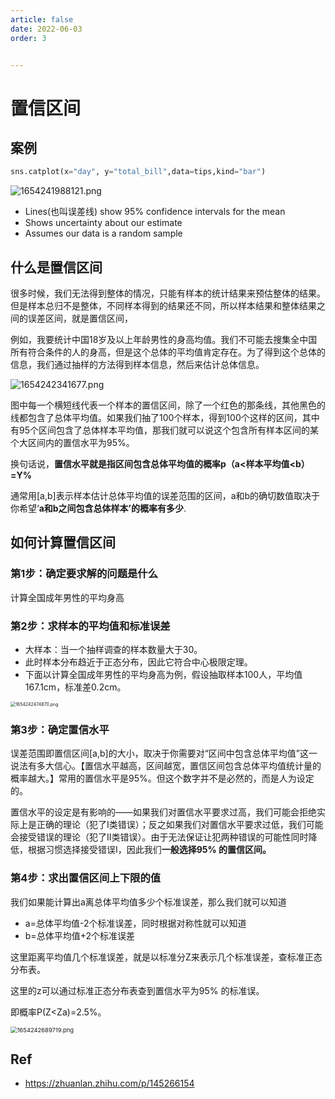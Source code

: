 ```yaml
---
article: false
date: 2022-06-03
order: 3


---
```


# 置信区间

## 案例

```python
sns.catplot(x="day", y="total_bill",data=tips,kind="bar")
```

![1654241988121.png](https://pic.hanjiaming.com.cn/2022/06/03/aa4f6fef8865a.png)

- Lines(也叫误差线) show 95% confidence intervals for the mean
- Shows uncertainty about our estimate
- Assumes our data is a random sample

## 什么是置信区间

很多时候，我们无法得到整体的情况，只能有样本的统计结果来预估整体的结果。但是样本总归不是整体，不同样本得到的结果还不同，所以样本结果和整体结果之间的误差区间，就是置信区间，

例如，我要统计中国18岁及以上年龄男性的身高均值。我们不可能去搜集全中国所有符合条件的人的身高，但是这个总体的平均值肯定存在。为了得到这个总体的信息，我们通过抽样的方法得到样本信息，然后来估计总体信息。

![1654242341677.png](https://pic.hanjiaming.com.cn/2022/06/03/0eb56b3c81f19.png)

图中每一个横短线代表一个样本的置信区间，除了一个红色的那条线，其他黑色的线都包含了总体平均值。如果我们抽了100个样本，得到100个这样的区间，其中有95个区间包含了总体样本平均值，那我们就可以说这个包含所有样本区间的某个大区间内的置信水平为95%。

换句话说，**置信水平就是指区间包含总体平均值的概率p（a<样本平均值<b）=Y%**

通常用[a,b]表示样本估计总体平均值的误差范围的区间，a和b的确切数值取决于你希望‘**a和b之间包含总体样本’的概率有多少**.

## 如何计算置信区间

### 第1步：确定要求解的问题是什么

计算全国成年男性的平均身高

### 第2步：求样本的平均值和标准误差

- 大样本：当一个抽样调查的样本数量大于30。
- 此时样本分布趋近于正态分布，因此它符合中心极限定理。
- 下面以计算全国成年男性的平均身高为例，假设抽取样本100人，平均值167.1cm，标准差0.2cm。

<img src="https://pic.hanjiaming.com.cn/2022/06/03/88b390d29d4c4.png" alt="1654242474870.png" style="zoom:50%;" />

### 第3步：确定置信水平

误差范围即置信区间[a,b]的大小，取决于你需要对“区间中包含总体平均值”这一说法有多大信心。【置信水平越高，区间越宽，置信区间包含总体平均值统计量的概率越大。】常用的置信水平是95%。但这个数字并不是必然的，而是人为设定的。

置信水平的设定是有影响的——如果我们对置信水平要求过高，我们可能会拒绝实际上是正确的理论（犯了I类错误）；反之如果我们对置信水平要求过低，我们可能会接受错误的理论（犯了II类错误）。由于无法保证让犯两种错误的可能性同时降低，根据习惯选择接受错误I，因此我们**一般选择95% 的置信区间。**

### 第4步：求出置信区间上下限的值

我们如果能计算出a离总体平均值多少个标准误差，那么我们就可以知道

- a=总体平均值-2个标准误差，同时根据对称性就可以知道
- b=总体平均值+2个标准误差

这里距离平均值几个标准误差，就是以标准分Z来表示几个标准误差，查标准正态分布表。

这里的z可以通过标准正态分布表查到置信水平为95% 的标准误。

即概率P(Z<Za)=2.5%。

<img src="https://pic.hanjiaming.com.cn/2022/06/03/bea39e90bbd87.png" alt="1654242689719.png" style="zoom: 67%;" />

## Ref

- https://zhuanlan.zhihu.com/p/145266154